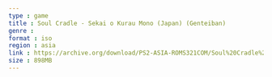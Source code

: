 ```yaml
---
type : game
title : Soul Cradle - Sekai o Kurau Mono (Japan) (Genteiban)
genre : 
format : iso
region : asia
link : https://archive.org/download/PS2-ASIA-ROMS321COM/Soul%20Cradle%20-%20Sekai%20o%20Kurau%20Mono%20%28Japan%29%20%28Genteiban%29.7z
size : 898MB
---
```

